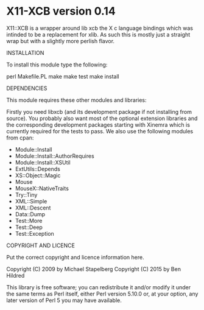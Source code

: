 X11-XCB version 0.14
====================

X11::XCB is a wrapper around lib xcb the X c language bindings which was
intinded to be a replacement for xlib. As such this is mostly just a
straight wrap but with a slightly more perlish flavor.

INSTALLATION

To install this module type the following:

   perl Makefile.PL
   make
   make test
   make install

DEPENDENCIES

This module requires these other modules and libraries:

Firstly you need libxcb (and its development package if not installing
from source). You probably also want most of the optional extension
libraries and the corresponding development packages starting with
Xinemra which is currently required for the tests to pass. We also use
the following modules from cpan:

- Module::Install
- Module::Install::AuthorRequires
- Module::Install::XSUtil
- ExtUtils::Depends
- XS::Object::Magic
- Mouse
- MouseX::NativeTraits
- Try::Tiny
- XML::Simple
- XML::Descent
- Data::Dump
- Test::More
- Test::Deep
- Test::Exception

COPYRIGHT AND LICENCE

Put the correct copyright and licence information here.

Copyright (C) 2009 by Michael Stapelberg
Copyright (C) 2015 by Ben Hildred

This library is free software; you can redistribute it and/or modify
it under the same terms as Perl itself, either Perl version 5.10.0 or,
at your option, any later version of Perl 5 you may have available.


